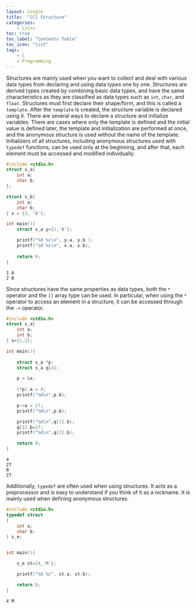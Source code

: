 ```yaml
---
layout: single
title:  "[C] Structure"
categories:
    - C/C++
toc: true
toc_label: "Contents Table"
toc_icon: "list"
tags: 
    - C
    - Programming
---
```



Structures are mainly used when you want to collect and deal with various data types from declaring and using data types one by one. Structures are derived types created by combining basic data types, and have the same characteristics as they are classified as data types such as `int`, `char`, and `float`. Structures must first declare their shape/form, and this is called a `template`. After the `template` is created, the structure variable is declared using it. There are several ways to declare a structure and initialize variables. There are cases where only the template is defined and the initial value is defined later, the template and initialization are performed at once, and the anonymous structure is used without the name of the template. Initializers of all structures, including anonymous structures used with `typedef` functions, can be used only at the beginning, and after that, each element must be accessed and modified individually.



```c
#include <stdio.h>
struct s_a{
    int a; 
    char b;
};

struct s_b{
    int a;
    char b;
} x = {2, 'B'};

int main(){
    struct s_a y={1,'A'}; 

    printf("%d %c\n", y.a, y.b );
    printf("%d %c\n", x.a, x.b);
    
    return 0; 
}
```

```
1 A
2 B
```


Since structures have the same properties as data types, both the `*` operator and the `[]` array type can be used. In particular, when using the `*` operator to access an element in a structure, it can be accessed through the `->` operator.



```c
#include <stdio.h>
struct s_a{
    int a; 
    int b;
} x={1,2};

int main(){
    
    struct s_a *p;
    struct s_a q[4];

    p = &x;
    
    (*p).a = 4;
    printf("%d\n",p.b);

    p->a = 27;
    printf("%d\n",p.b);

    printf("%d\n",q[3].b);
    q[3].b=27;
    printf("%d\n",q[3].b);

    return 0; 
}

```

```
4
27
0
27
```


Additionally, `typedef` are often used when using structures. It acts as a preprocessor and is easy to understand if you think of it as a nickname. It is mainly used when defining anonymous structures.



``` c
#include <stdio.h>
typedef struct
{
    int a;
    char b;
} s_e;


int main(){

    s_e st={4,'M'};

    printf("%d %c", st.a, st.b);

    return 0;
}

```

```
4 M
```